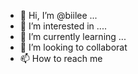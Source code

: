 - 👋 Hi, I’m @biilee ...
- 👀 I’m interested in ....
- 🌱 I’m currently learning ...
- 💞️ I’m looking to collaborat
- 📫 How to reach me 

<!---
biilee/biilee is a ✨ special ✨ repository because its `README.md` (this file) appears on your GitHub profile.
You can click the Preview link to take a look at your changes.
--->
